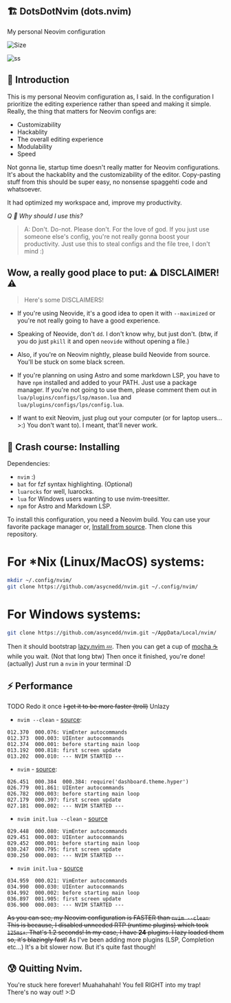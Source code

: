 ## 🏗️ DotsDotNvim (dots.nvim)
My personal Neovim configuration

![Size](https://img.shields.io/github/repo-size/asyncedd/dots.nvim?color=%23DDB6F2&label=SIZE&logo=codesandbox&style=for-the-badge&logoColor=D9E0EE&labelColor=302D41)

![ss](https://i.imgur.com/5pSbIS4.png)

## 👋 Introduction
This is my personal Neovim configuration as, I said.
In the configuration I prioritize the editing experience rather than speed and making it simple.
Really, the thing that matters for Neovim configs are:
- Customizability
- Hackablity
- The overall editing experience
- Modulability
- Speed

Not gonna lie, startup time doesn't really matter for Neovim configurations. It's about the hackablity and the customizability of the editor.
Copy-pasting stuff from this should be super easy, no nonsense spaggehti code and whatsoever.

It had optimized my workspace and, improve my productivity.

*Q 🙋 Why should I use this?*
> A: Don't. Do-not. Please don't. For the love of god. If you just use someone else's config, you're not really gonna boost your productivity. Just use this to steal configs and the file tree, I don't mind :)

## Wow, a really good place to put: ⚠️ DISCLAIMER! ⚠️
> Here's some DISCLAIMERS!
- If you're using Neovide, it's a good idea to open it with `--maximized` or you're not really going to have a good experience.

- Speaking of Neovide, don't `dd`. I don't know why, but just don't. (btw, if you do just `pkill` it and open `neovide` without opening a file.)

- Also, if you're on Neovim nightly, please build Neovide from source. You'll be stuck on some black screen.

- If you're planning on using Astro and some markdown LSP, you have to have `npm` installed and added to your PATH. Just use a package manager. If you're not going to use them, please comment them out in `lua/plugins/configs/lsp/mason.lua` and `lua/plugins/configs/lps/config.lua`.

- If want to exit Neovim, just plug out your computer (or for laptop users... >:) You don't want to). I meant, that'll never work.

## 🤨 Crash course: Installing

Dependencies:
- `nvim` :)
- `bat` for fzf syntax highlighting. (Optional)
- `luarocks` for well, luarocks.
- `lua` for Windows users wanting to use nvim-treesitter.
- `npm` for Astro and Markdown LSP.

To install this configuration, you need a Neovim build. You can use your favorite package manager or, [Install from source](https://dev.to/asyncedd/building-neovim-from-source-1794).
Then clone this repository.
# For *Nix (Linux/MacOS) systems:
```bash
mkdir ~/.config/nvim/
git clone https://github.com/asycnedd/nvim.git ~/.config/nvim/
```
# For Windows systems:
```bash
git clone https://github.com/asyncedd/nvim.git ~/AppData/Local/nvim/
```
Then it should bootstrap [lazy.nvim 💤](https://github.com/folke/lazy.nvim). Then you can get a cup of [mocha ☕](https://github.com/catppuccin/nvim) while you wait. (Not that long btw)
Then once it finished, you're done! (actually)
Just run a `nvim` in your terminal :D

## ⚡ Performance
TODO Redo it once ~~I get it to be more faster (troll)~~ Unlazy
* `nvim --clean` - [source](https://github.com/asyncedd/dots.nvim/blob/master/clean.log):
```
012.370  000.076: VimEnter autocommands
012.373  000.003: UIEnter autocommands
012.374  000.001: before starting main loop
013.192  000.818: first screen update
013.202  000.010: --- NVIM STARTED ---
```
* `nvim` - [source](https://github.com/asyncedd/dots.nvim/blob/master/normal.log):
```
026.451  000.384  000.384: require('dashboard.theme.hyper')
026.779  001.861: UIEnter autocommands
026.782  000.003: before starting main loop
027.179  000.397: first screen update
027.181  000.002: --- NVIM STARTED ---
```
* `nvim init.lua --clean` - [source](https://github.com/asyncedd/dots.nvim/blob/master/cleanedit.log)
```
029.448  000.080: VimEnter autocommands
029.451  000.003: UIEnter autocommands
029.452  000.001: before starting main loop
030.247  000.795: first screen update
030.250  000.003: --- NVIM STARTED ---
```
* `nvim init.lua` - [source](https://github.com/asyncedd/dots.nvim/blob/master/edit.log)
```
034.959  000.021: VimEnter autocommands
034.990  000.030: UIEnter autocommands
034.992  000.002: before starting main loop
036.897  001.905: first screen update
036.900  000.003: --- NVIM STARTED ---
```
~~As you can see, my Neovim configuration is FASTER than `nvim --clean`. This is because, I disabled unneeded RTP (runtime plugins) which took `125ms+`. That's 1.2 seconds! In my case, I have **24** plugins. I lazy loaded them so, it's blazingly fast!~~
As I've been adding more plugins (LSP, Completion etc...) It's a bit slower now. But it's quite fast though!

## 😰 Quitting Nvim.
You're stuck here forever! Muahahahah! You fell RIGHT into my trap! There's no way out! >:D

